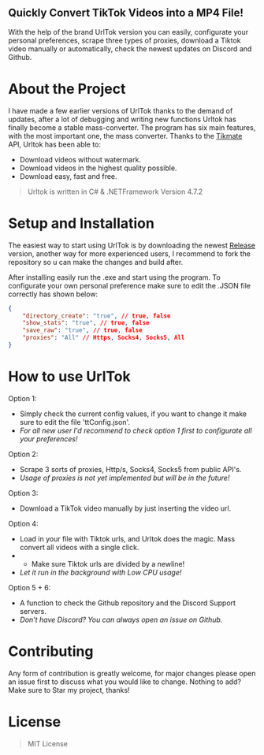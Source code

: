 ## Quickly Convert TikTok Videos into a MP4 File!

With the help of the brand UrlTok version you can easily, configurate your personal preferences, scrape three types of proxies, download a Tiktok video manually or automatically, check the newest updates on Discord and Github.

# About the Project

I have made a few earlier versions of UrlTok thanks to the demand of updates, after a lot of debugging and writing new functions Urltok has finally become a stable mass-converter.
The program has six main features, with the most important one, the mass converter. 
Thanks to the [Tikmate](https://tikmate.app/) API, Urltok has been able to:
- Download videos without watermark.
- Download videos in the highest quality possible.
- Download easy, fast and free.

> Urltok is written in C# & .NETFramework Version 4.7.2

# Setup and Installation

The easiest way to start using UrlTok is by downloading the newest [Release](https://github.com/Sat178/UrlTok2/releases) version, another way for more experienced users, I recommend to fork the repository so u can make the changes and build after.

After installing easily run the .exe and start using the program. To configurate your own personal preference make sure to edit the .JSON file correctly has shown below:

```json
{
	"directory_create": "true", // true, false
	"show_stats": "true", // true, false
	"save_raw": "true", // true, false
	"proxies": "All" // Https, Socks4, Socks5, All
}
```

# How to use UrlTok

Option 1:
- Simply check the current config values, if you want to change it make sure to edit the file 'ttConfig.json'.
- *For all new user I'd recommend to check option 1 first to configurate all your preferences!*

Option 2:
- Scrape 3 sorts of proxies, Http/s, Socks4, Socks5 from public API's.
- *Usage of proxies is not yet implemented but will be in the future!*

Option 3:
- Download a TikTok video manually by just inserting the video url.

Option 4:
- Load in your file with Tiktok urls, and Urltok does the magic. Mass convert all videos with a single click.
- - Make sure Tiktok urls are divided by a newline!
- *Let it run in the background with Low CPU usage!*

Option 5 + 6:
- A function to check the Github repository and the Discord Support servers.
- *Don't have Discord? You can always open an issue on Github.*

# Contributing

Any form of contribution is greatly welcome, for major changes please open an issue first to discuss what you would like to change.
Nothing to add? Make sure to Star my project, thanks!

# License 

> MIT License
